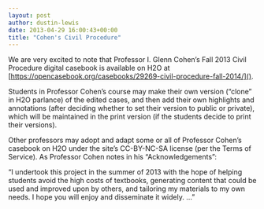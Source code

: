 ```yaml
---
layout: post
author: dustin-lewis
date: 2013-04-29 16:00:43+00:00
title: "Cohen's Civil Procedure"
---
```


We are very excited to note that Professor I. Glenn Cohen’s Fall 2013 Civil Procedure digital casebook is available on H2O at [https://opencasebook.org/casebooks/29269-civil-procedure-fall-2014/]().

Students in Professor Cohen’s course may make their own version (“clone” in H2O parlance) of the edited cases, and then add their own highlights and annotations (after deciding whether to set their version to public or private), which will be maintained in the print version (if the students decide to print their versions).

Other professors may adopt and adapt some or all of Professor Cohen’s casebook on H2O under the site’s CC-BY-NC-SA license (per the Terms of Service). As Professor Cohen notes in his “Acknowledgements”:

“I undertook this project in the summer of 2013 with the hope of helping students avoid the high costs of textbooks, generating content that could be used and improved upon by others, and tailoring my materials to my own needs. I hope you will enjoy and disseminate it widely. …”